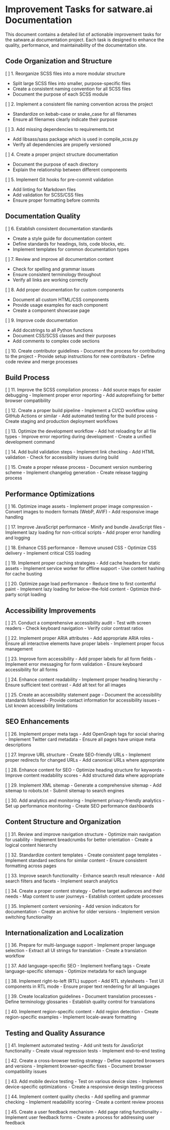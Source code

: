 # Improvement Tasks for satware.ai Documentation

This document contains a detailed list of actionable improvement tasks for the satware.ai documentation project. Each task is designed to enhance the quality, performance, and maintainability of the documentation site.

## Code Organization and Structure

[ ] 1. Reorganize SCSS files into a more modular structure
   - Split large SCSS files into smaller, purpose-specific files
   - Create a consistent naming convention for all SCSS files
   - Document the purpose of each SCSS module

[ ] 2. Implement a consistent file naming convention across the project
   - Standardize on kebab-case or snake_case for all filenames
   - Ensure all filenames clearly indicate their purpose

[ ] 3. Add missing dependencies to requirements.txt
   - Add libsass/sass package which is used in compile_scss.py
   - Verify all dependencies are properly versioned

[ ] 4. Create a proper project structure documentation
   - Document the purpose of each directory
   - Explain the relationship between different components

[ ] 5. Implement Git hooks for pre-commit validation
   - Add linting for Markdown files
   - Add validation for SCSS/CSS files
   - Ensure proper formatting before commits

## Documentation Quality

[ ] 6. Establish consistent documentation standards
   - Create a style guide for documentation content
   - Define standards for headings, lists, code blocks, etc.
   - Implement templates for common documentation types

[ ] 7. Review and improve all documentation content
   - Check for spelling and grammar issues
   - Ensure consistent terminology throughout
   - Verify all links are working correctly

[ ] 8. Add proper documentation for custom components
   - Document all custom HTML/CSS components
   - Provide usage examples for each component
   - Create a component showcase page

[ ] 9. Improve code documentation
   - Add docstrings to all Python functions
   - Document CSS/SCSS classes and their purposes
   - Add comments to complex code sections

[ ] 10. Create contributor guidelines
    - Document the process for contributing to the project
    - Provide setup instructions for new contributors
    - Define code review and merge processes

## Build Process

[ ] 11. Improve the SCSS compilation process
    - Add source maps for easier debugging
    - Implement proper error reporting
    - Add autoprefixing for better browser compatibility

[ ] 12. Create a proper build pipeline
    - Implement a CI/CD workflow using GitHub Actions or similar
    - Add automated testing for the build process
    - Create staging and production deployment workflows

[ ] 13. Optimize the development workflow
    - Add hot reloading for all file types
    - Improve error reporting during development
    - Create a unified development command

[ ] 14. Add build validation steps
    - Implement link checking
    - Add HTML validation
    - Check for accessibility issues during build

[ ] 15. Create a proper release process
    - Document version numbering scheme
    - Implement changelog generation
    - Create release tagging process

## Performance Optimizations

[ ] 16. Optimize image assets
    - Implement proper image compression
    - Convert images to modern formats (WebP, AVIF)
    - Add responsive image handling

[ ] 17. Improve JavaScript performance
    - Minify and bundle JavaScript files
    - Implement lazy loading for non-critical scripts
    - Add proper error handling and logging

[ ] 18. Enhance CSS performance
    - Remove unused CSS
    - Optimize CSS delivery
    - Implement critical CSS loading

[ ] 19. Implement proper caching strategies
    - Add cache headers for static assets
    - Implement service worker for offline support
    - Use content hashing for cache busting

[ ] 20. Optimize page load performance
    - Reduce time to first contentful paint
    - Implement lazy loading for below-the-fold content
    - Optimize third-party script loading

## Accessibility Improvements

[ ] 21. Conduct a comprehensive accessibility audit
    - Test with screen readers
    - Check keyboard navigation
    - Verify color contrast ratios

[ ] 22. Implement proper ARIA attributes
    - Add appropriate ARIA roles
    - Ensure all interactive elements have proper labels
    - Implement proper focus management

[ ] 23. Improve form accessibility
    - Add proper labels for all form fields
    - Implement error messaging for form validation
    - Ensure keyboard accessibility for all forms

[ ] 24. Enhance content readability
    - Implement proper heading hierarchy
    - Ensure sufficient text contrast
    - Add alt text for all images

[ ] 25. Create an accessibility statement page
    - Document the accessibility standards followed
    - Provide contact information for accessibility issues
    - List known accessibility limitations

## SEO Enhancements

[ ] 26. Implement proper meta tags
    - Add OpenGraph tags for social sharing
    - Implement Twitter card metadata
    - Ensure all pages have unique meta descriptions

[ ] 27. Improve URL structure
    - Create SEO-friendly URLs
    - Implement proper redirects for changed URLs
    - Add canonical URLs where appropriate

[ ] 28. Enhance content for SEO
    - Optimize heading structure for keywords
    - Improve content readability scores
    - Add structured data where appropriate

[ ] 29. Implement XML sitemap
    - Generate a comprehensive sitemap
    - Add sitemap to robots.txt
    - Submit sitemap to search engines

[ ] 30. Add analytics and monitoring
    - Implement privacy-friendly analytics
    - Set up performance monitoring
    - Create SEO performance dashboards

## Content Structure and Organization

[ ] 31. Review and improve navigation structure
    - Optimize main navigation for usability
    - Implement breadcrumbs for better orientation
    - Create a logical content hierarchy

[ ] 32. Standardize content templates
    - Create consistent page templates
    - Implement standard sections for similar content
    - Ensure consistent formatting across pages

[ ] 33. Improve search functionality
    - Enhance search result relevance
    - Add search filters and facets
    - Implement search analytics

[ ] 34. Create a proper content strategy
    - Define target audiences and their needs
    - Map content to user journeys
    - Establish content update processes

[ ] 35. Implement content versioning
    - Add version indicators for documentation
    - Create an archive for older versions
    - Implement version switching functionality

## Internationalization and Localization

[ ] 36. Prepare for multi-language support
    - Implement proper language selection
    - Extract all UI strings for translation
    - Create a translation workflow

[ ] 37. Add language-specific SEO
    - Implement hreflang tags
    - Create language-specific sitemaps
    - Optimize metadata for each language

[ ] 38. Implement right-to-left (RTL) support
    - Add RTL stylesheets
    - Test UI components in RTL mode
    - Ensure proper text rendering for all languages

[ ] 39. Create localization guidelines
    - Document translation processes
    - Define terminology glossaries
    - Establish quality control for translations

[ ] 40. Implement region-specific content
    - Add region detection
    - Create region-specific examples
    - Implement locale-aware formatting

## Testing and Quality Assurance

[ ] 41. Implement automated testing
    - Add unit tests for JavaScript functionality
    - Create visual regression tests
    - Implement end-to-end testing

[ ] 42. Create a cross-browser testing strategy
    - Define supported browsers and versions
    - Implement browser-specific fixes
    - Document browser compatibility issues

[ ] 43. Add mobile device testing
    - Test on various device sizes
    - Implement device-specific optimizations
    - Create a responsive design testing process

[ ] 44. Implement content quality checks
    - Add spelling and grammar checking
    - Implement readability scoring
    - Create a content review process

[ ] 45. Create a user feedback mechanism
    - Add page rating functionality
    - Implement user feedback forms
    - Create a process for addressing user feedback